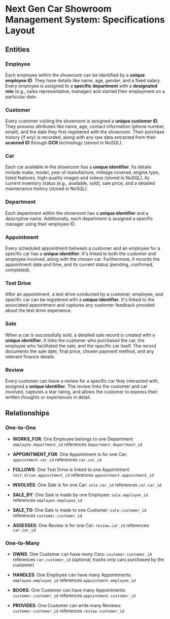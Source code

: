 # Next Gen Car Showroom Management System: Specifications Layout

## Entities

### Employee

Each employee within the showroom can be identified by a **unique employee ID**. They have details like name, age, gender, and a fixed salary. Every employee is assigned to a **specific department** with a **designated role** (e.g., sales representative, manager) and started their employment on a particular date.

### Customer

Every customer visiting the showroom is assigned a **unique customer ID**. They possess attributes like name, age, contact information (phone number, email), and the date they first registered with the showroom. Their purchase history (if any) is recorded, along with any raw data extracted from their **scanned ID** through **OCR** technology (stored in NoSQL).

### Car

Each car available in the showroom has a **unique identifier**. Its details include make, model, year of manufacture, mileage covered, engine type, listed features, high-quality images and videos (stored in NoSQL), its current inventory status (e.g., available, sold), sale price, and a detailed maintenance history (stored in NoSQL).

### Department

Each department within the showroom has a **unique identifier** and a descriptive name. Additionally, each department is assigned a specific manager using their employee ID.

### Appointment

Every scheduled appointment between a customer and an employee for a specific car has a **unique identifier**. It's linked to both the customer and employee involved, along with the chosen car. Furthermore, it records the appointment date and time, and its current status (pending, confirmed, completed).

### Test Drive

After an appointment, a test drive conducted by a customer, employee, and specific car can be registered with a **unique identifier**. It's linked to the associated appointment and captures any customer feedback provided about the test drive experience.

### Sale

When a car is successfully sold, a detailed sale record is created with a **unique identifier**. It links the customer who purchased the car, the employee who facilitated the sale, and the specific car itself. The record documents the sale date, final price, chosen payment method, and any relevant finance details.

### Review

Every customer can leave a review for a specific car they interacted with, assigned a **unique identifier**. The review links the customer and car involved, captures a star rating, and allows the customer to express their written thoughts or experiences in detail.

## Relationships

### One-to-One

- **WORKS_FOR**: One Employee belongs to one Department: `employee.department_id` references `department.department_id`

- **APPOINTMENT_FOR**: One Appointment is for one Car: `appointment.car_id` references `car.car_id`

- **FOLLOWS**: One Test Drive is linked to one Appointment: `test_drive.appointment_id` references `appointment.appointment_id`

- **INVOLVES**: One Sale is for one Car: `sale.car_id` references `car.car_id`

- **SALE_BY**: One Sale is made by one Employee: `sale.employee_id` references `employee.employee_id`

- **SALE_TO**: One Sale is made to one Customer: `sale.customer_id` references `customer.customer_id`

- **ASSESSES**: One Review is for one Car: `review.car_id` references `car.car_id`

### One-to-Many

- **OWNS**: One Customer can have many Cars: `customer.customer_id` references `car.customer_id` (optional, tracks only cars purchased by the customer)

- **HANDLES**: One Employee can have many Appointments: `employee.employee_id` references `appointment.employee_id`

- **BOOKS**: One Customer can have many Appointments: `customer.customer_id` references `appointment.customer_id`

- **PROVIDES**: One Customer can write many Reviews: `customer.customer_id` references `review.customer_id`
